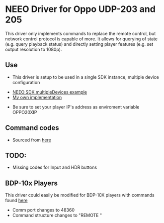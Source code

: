 # NEEO Driver for Oppo UDP-203 and 205

This driver only implements commands to replace the remote control, but network control protocol is capable of more. It allows for querying of state (e.g. query playback status) and directly setting player features (e.g. set output resolution to 1080p).

## Use
* This driver is setup to be used in a single SDK instance, multiple device configuration
- [NEEO SDK multipleDevices example](https://github.com/NEEOInc/neeo-sdk-examples)
- [My own implementation](https://github.com/mbalders)
* Be sure to set your player IP's address as enviroment variable OPPO20XIP

## Command codes
* Sourced from [here](https://www.oppodigital.co.uk/UserFiles/Docs/PDF/UDP-20X_Simple_IP_Control_Protocol_v1.0.pdf) 

## TODO:
* Missing codes for Input and HDR buttons

## BDP-10x Players
This driver could easily be modified for BDP-10X players with commands found [here](http://cinema-therapy.de/wp-content/downloads/OPPO_BDP10x_IP_Remote_Control_Protocol_v2.0.pdf)  
* Comm port changes to 48360
* Command structure changes to "REMOTE <COMMAND>"

